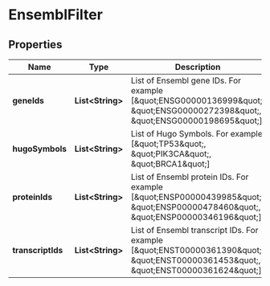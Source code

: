 
# EnsemblFilter

## Properties
Name | Type | Description | Notes
------------ | ------------- | ------------- | -------------
**geneIds** | **List&lt;String&gt;** | List of Ensembl gene IDs. For example [\&quot;ENSG00000136999\&quot;, \&quot;ENSG00000272398\&quot;, \&quot;ENSG00000198695\&quot;] |  [optional]
**hugoSymbols** | **List&lt;String&gt;** | List of Hugo Symbols. For example [\&quot;TP53\&quot;, \&quot;PIK3CA\&quot;, \&quot;BRCA1\&quot;] |  [optional]
**proteinIds** | **List&lt;String&gt;** | List of Ensembl protein IDs. For example [\&quot;ENSP00000439985\&quot;, \&quot;ENSP00000478460\&quot;, \&quot;ENSP00000346196\&quot;] |  [optional]
**transcriptIds** | **List&lt;String&gt;** | List of Ensembl transcript IDs. For example [\&quot;ENST00000361390\&quot;, \&quot;ENST00000361453\&quot;, \&quot;ENST00000361624\&quot;] |  [optional]



